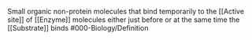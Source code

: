 Small organic non-protein molecules that bind temporarily to the [[Active site]] of [[Enzyme]] molecules either just before or at the same time the [[Substrate]] binds
#000-Biology/Definition 